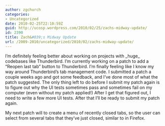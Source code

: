 ```yaml
---
author: zgchurch
categories:
- Uncategorized
date: 2010-02-25T22:10:59Z
guid: http://ucosp.wordpress.com/2010/02/25/zachs-midway-update/
id: 2390
title: Zach&#039;s Midway Update
url: /2009-2010/uncategorized/2010/02/zachs-midway-update/
---
```


I&#8217;m definitely feeling better about working on projects with \_huge\_ codebases like Thunderbird. I&#8217;m currently working on a patch to add a &#8220;Reopen last tab&#8221; button to Thunderbird. I&#8217;m finally feeling like I know my way around Thunderbird&#8217;s tab management code. I submitted a patch a couple weeks ago and got some feedback, and I&#8217;ve done most of what the patch suggested. The only thing left to do before I submit my patch again is to figure out why the UI tests sometimes pass and sometimes fail on my computer (even without my patch applied!) After I get that figured out, I need to write a few more UI tests. After that I&#8217;ll be ready to submit my patch again.

My next patch will to create a menu of recently closed tabs, so the user can select from several tabs that they&#8217;ve just closed, similar to in Firefox.